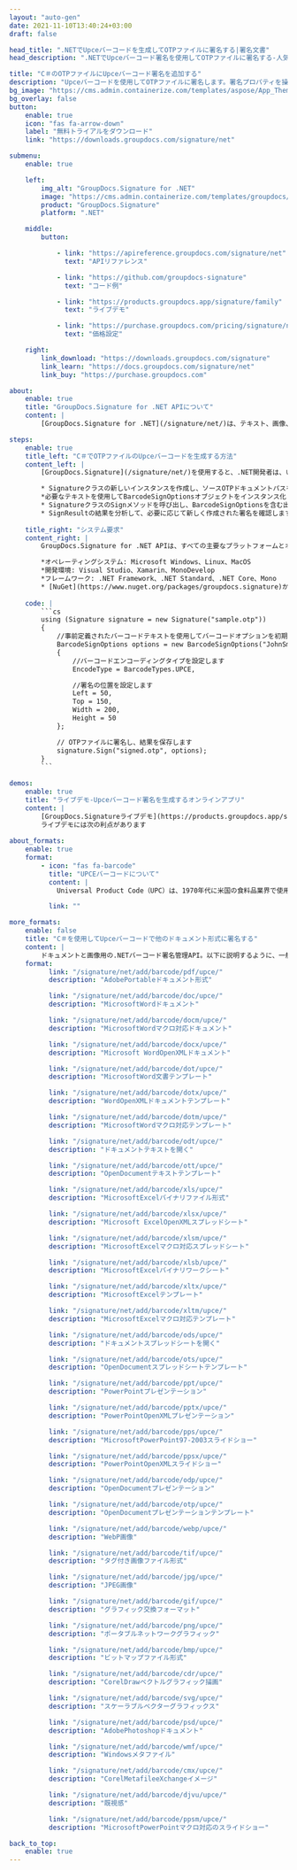 ```yaml
---
layout: "auto-gen"
date: 2021-11-10T13:40:24+03:00
draft: false

head_title: ".NETでUpceバーコードを生成してOTPファイルに署名する|署名文書"
head_description: ".NETでUpceバーコード署名を使用してOTPファイルに署名する-人気のあるビジネスドキュメントや画像ファイル形式にバーコードを追加します."

title: "C＃のOTPファイルにUpceバーコード署名を追加する"
description: "Upceバーコードを使用してOTPファイルに署名します。署名プロパティを操作し、ニーズに合ったドキュメント内で高度な署名オプションを設定します."
bg_image: "https://cms.admin.containerize.com/templates/aspose/App_Themes/V3/images/bg/header1.png"
bg_overlay: false
button:
    enable: true
    icon: "fas fa-arrow-down"
    label: "無料トライアルをダウンロード"
    link: "https://downloads.groupdocs.com/signature/net"

submenu:
    enable: true

    left:
        img_alt: "GroupDocs.Signature for .NET"
        image: "https://cms.admin.containerize.com/templates/groupdocs/images/product-logos/90x90-noborder/groupdocs-signature-net.png"
        product: "GroupDocs.Signature"
        platform: ".NET"

    middle:
        button:

            - link: "https://apireference.groupdocs.com/signature/net"
              text: "APIリファレンス"

            - link: "https://github.com/groupdocs-signature"
              text: "コード例"

            - link: "https://products.groupdocs.app/signature/family"
              text: "ライブデモ"

            - link: "https://purchase.groupdocs.com/pricing/signature/net"
              text: "価格設定"

    right:
        link_download: "https://downloads.groupdocs.com/signature"
        link_learn: "https://docs.groupdocs.com/signature/net"
        link_buy: "https://purchase.groupdocs.com"

about:
    enable: true
    title: "GroupDocs.Signature for .NET APIについて"
    content: |
        [GroupDocs.Signature for .NET](/signature/net/)は、テキスト、画像、バーコード、スタンプ、フォームフィールド、QRコード、メタデータなどのさまざまな署名タイプを使用してデジタルドキュメントに電子署名するネイティブ.NETAPIです。ユーザーは、PDF、Microsoft Word、Excelワークシート、PowerPointプレゼンテーション、Adobe Photoshop、メタファイル、および画像ファイル形式内のデジタル署名を追加、編集、検証、削除、および検索でき、必要に応じて署名プロパティをカスタマイズするための追加サポートがあります。

steps:
    enable: true
    title_left: "C＃でOTPファイルのUpceバーコードを生成する方法"
    content_left: |
        [GroupDocs.Signature](/signature/net/)を使用すると、.NET開発者は、いくつかの簡単な手順を実行することで、アプリケーション内のOTPファイルにUpceバーコードを簡単に追加できます。

        * Signatureクラスの新しいインスタンスを作成し、ソースOTPドキュメントパスをコンストラクターパラメーターとして渡します。
        *必要なテキストを使用してBarcodeSignOptionsオブジェクトをインスタンス化し、EncodeTypeプロパティをUPCEに設定します。
        * SignatureクラスのSignメソッドを呼び出し、BarcodeSignOptionsを含む出力OTPファイル名を渡します。
        * SignResultの結果を分析して、必要に応じて新しく作成された署名を確認します。
        
    title_right: "システム要求"
    content_right: |
        GroupDocs.Signature for .NET APIは、すべての主要なプラットフォームとオペレーティングシステムでサポートされています。以下のコードを実行する前に、システムに次の前提条件がインストールされていることを確認してください。

        *オペレーティングシステム: Microsoft Windows、Linux、MacOS
        *開発環境: Visual Studio、Xamarin、MonoDevelop
        *フレームワーク: .NET Framework、.NET Standard、.NET Core、Mono
        * [NuGet](https://www.nuget.org/packages/groupdocs.signature)からGroupDocs.Signaturefor.NETの最新バージョンをダウンロードします
        
    code: |
        ```cs
        using (Signature signature = new Signature("sample.otp"))
        {
            //事前定義されたバーコードテキストを使用してバーコードオプションを初期化します
            BarcodeSignOptions options = new BarcodeSignOptions("JohnSmith")
            {
                //バーコードエンコーディングタイプを設定します
                EncodeType = BarcodeTypes.UPCE,

                //署名の位置を設定します
                Left = 50,
                Top = 150,
                Width = 200,
                Height = 50
            };

            // OTPファイルに署名し、結果を保存します 
            signature.Sign("signed.otp", options);
        }
        ```
        
demos:
    enable: true
    title: "ライブデモ-Upceバーコード署名を生成するオンラインアプリ"
    content: |
        [GroupDocs.Signatureライブデモ](https://products.groupdocs.app/signature/family)サイトにアクセスして、UpceバーコードをOTPファイルに今すぐ追加してください。  
        ライブデモには次の利点があります
        
about_formats:
    enable: true
    format:
        - icon: "fas fa-barcode"
          title: "UPCEバーコードについて"
          content: |
            Universal Product Code（UPC）は、1970年代に米国の食料品業界で使用するために最初に開発され、その使用は米国内および国際的に他の小売市場に広がりました。 UPC-Eは、UPCの圧縮バージョンです。スペースを節約するためにゼロを抑制し、小さすぎて大きなUPC-Aバーコードに対応できないアイテム用に開発されました。

          link: ""

more_formats:
    enable: false
    title: "C＃を使用してUpceバーコードで他のドキュメント形式に署名する"
    content: |
        ドキュメントと画像用の.NETバーコード署名管理API。以下に説明するように、一般的なファイル形式のいくつかにバーコード署名を追加します。
    format: 
          link: "/signature/net/add/barcode/pdf/upce/"
          description: "AdobePortableドキュメント形式"

          link: "/signature/net/add/barcode/doc/upce/"
          description: "MicrosoftWordドキュメント"

          link: "/signature/net/add/barcode/docm/upce/"
          description: "MicrosoftWordマクロ対応ドキュメント"

          link: "/signature/net/add/barcode/docx/upce/"
          description: "Microsoft WordOpenXMLドキュメント"

          link: "/signature/net/add/barcode/dot/upce/"
          description: "MicrosoftWord文書テンプレート"

          link: "/signature/net/add/barcode/dotx/upce/"
          description: "WordOpenXMLドキュメントテンプレート"

          link: "/signature/net/add/barcode/dotm/upce/"
          description: "MicrosoftWordマクロ対応テンプレート"       

          link: "/signature/net/add/barcode/odt/upce/"
          description: "ドキュメントテキストを開く"

          link: "/signature/net/add/barcode/ott/upce/"
          description: "OpenDocumentテキストテンプレート"

          link: "/signature/net/add/barcode/xls/upce/"
          description: "MicrosoftExcelバイナリファイル形式"

          link: "/signature/net/add/barcode/xlsx/upce/"
          description: "Microsoft ExcelOpenXMLスプレッドシート"

          link: "/signature/net/add/barcode/xlsm/upce/"
          description: "MicrosoftExcelマクロ対応スプレッドシート"

          link: "/signature/net/add/barcode/xlsb/upce/"
          description: "MicrosoftExcelバイナリワークシート"

          link: "/signature/net/add/barcode/xltx/upce/"
          description: "MicrosoftExcelテンプレート"

          link: "/signature/net/add/barcode/xltm/upce/"
          description: "MicrosoftExcelマクロ対応テンプレート"

          link: "/signature/net/add/barcode/ods/upce/"
          description: "ドキュメントスプレッドシートを開く"

          link: "/signature/net/add/barcode/ots/upce/"
          description: "OpenDocumentスプレッドシートテンプレート"

          link: "/signature/net/add/barcode/ppt/upce/"
          description: "PowerPointプレゼンテーション"

          link: "/signature/net/add/barcode/pptx/upce/"
          description: "PowerPointOpenXMLプレゼンテーション"

          link: "/signature/net/add/barcode/pps/upce/"
          description: "MicrosoftPowerPoint97-2003スライドショー"

          link: "/signature/net/add/barcode/ppsx/upce/"
          description: "PowerPointOpenXMLスライドショー"                              

          link: "/signature/net/add/barcode/odp/upce/"
          description: "OpenDocumentプレゼンテーション"

          link: "/signature/net/add/barcode/otp/upce/"
          description: "OpenDocumentプレゼンテーションテンプレート"

          link: "/signature/net/add/barcode/webp/upce/"
          description: "WebP画像"

          link: "/signature/net/add/barcode/tif/upce/"
          description: "タグ付き画像ファイル形式"

          link: "/signature/net/add/barcode/jpg/upce/"
          description: "JPEG画像"

          link: "/signature/net/add/barcode/gif/upce/"
          description: "グラフィック交換フォーマット"

          link: "/signature/net/add/barcode/png/upce/"
          description: "ポータブルネットワークグラフィック"

          link: "/signature/net/add/barcode/bmp/upce/"
          description: "ビットマップファイル形式"

          link: "/signature/net/add/barcode/cdr/upce/"
          description: "CorelDrawベクトルグラフィック描画"

          link: "/signature/net/add/barcode/svg/upce/"
          description: "スケーラブルベクターグラフィックス"

          link: "/signature/net/add/barcode/psd/upce/"
          description: "AdobePhotoshopドキュメント"

          link: "/signature/net/add/barcode/wmf/upce/"
          description: "Windowsメタファイル"        

          link: "/signature/net/add/barcode/cmx/upce/"
          description: "CorelMetafileeXchangeイメージ"

          link: "/signature/net/add/barcode/djvu/upce/"
          description: "既視感"

          link: "/signature/net/add/barcode/ppsm/upce/"
          description: "MicrosoftPowerPointマクロ対応のスライドショー"

back_to_top:
    enable: true
---
```

